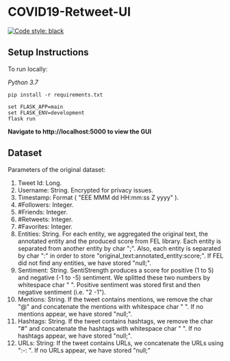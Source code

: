 # COVID19-Retweet-UI

[![Code style: black](https://img.shields.io/badge/code%20style-black-000000.svg)](https://github.com/psf/black)

## Setup Instructions
To run locally:

*Python 3.7*

```
pip install -r requirements.txt

set FLASK_APP=main
set FLASK_ENV=development
flask run
```

**Navigate to http://localhost:5000 to view the GUI**



## Dataset

Parameters of the original dataset:

1. Tweet Id: Long.
2. Username: String. Encrypted for privacy issues.
3. Timestamp: Format ( "EEE MMM dd HH:mm:ss Z yyyy" ).
4. #Followers: Integer.
5. #Friends: Integer.
6. #Retweets: Integer.
7. #Favorites: Integer.
8. Entities: String. For each entity, we aggregated the original text, the annotated entity and the produced score from FEL library. Each entity is separated from another entity by char ";". Also, each entity is separated by char ":" in order to store "original_text:annotated_entity:score;". If FEL did not find any entities, we have stored "null;".
9. Sentiment: String. SentiStrength produces a score for positive (1 to 5) and negative (-1 to -5) sentiment. We splitted these two numbers by whitespace char " ". Positive sentiment was stored first and then negative sentiment (i.e. "2 -1").
10. Mentions: String. If the tweet contains mentions, we remove the char "@" and concatenate the mentions with whitespace char " ". If no mentions appear, we have stored "null;".
11. Hashtags: String. If the tweet contains hashtags, we remove the char "#" and concatenate the hashtags with whitespace char " ". If no hashtags appear, we have stored "null;".
12. URLs: String: If the tweet contains URLs, we concatenate the URLs using ":-: ". If no URLs appear, we have stored "null;"